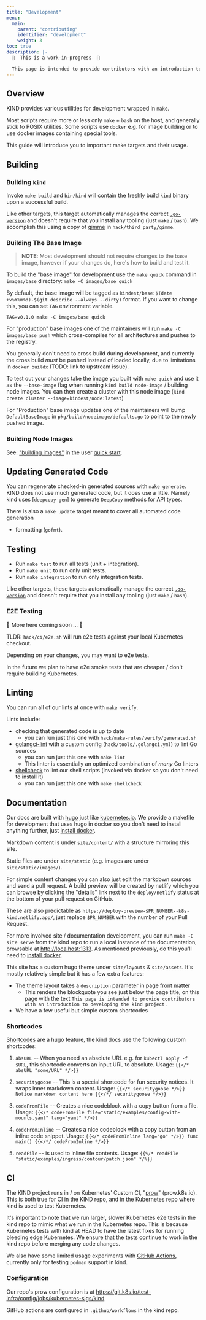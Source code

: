 ```yaml
---
title: "Development"
menu:
  main:
    parent: "contributing"
    identifier: "development"
    weight: 3
toc: true
description: |-
  🚧  This is a work-in-progress  🚧

  This page is intended to provide contributors with an introduction to developing the kind project. 
---
```


## Overview

KIND provides various utilities for development wrapped in `make`.

Most scripts require more or less only `make` + `bash` on the host, and generally
stick to POSIX utilities. Some scripts use `docker` e.g. for image building or
to use docker images containing special tools.

This guide will introduce you to important make targets and their usage.

## Building

### Building `kind`

Invoke `make build` and `bin/kind` will contain the freshly build `kind` binary
upon a successful build.

Like other targets, this target automatically manages the correct [`.go-version`][go-version] and doesn't require that you install any tooling (just `make` / `bash`). We accomplish this using a copy of [gimme] in `hack/third_party/gimme`.

### Building The Base Image

> **NOTE**: Most development should not require changes to the base image, however if your changes do, here's how to build and test it.

To build the "base image" for development use the `make quick` command in `images/base` directory: `make -C images/base quick`

By default, the base image will be tagged as `kindest/base:$(date +v%Y%m%d)-$(git describe --always --dirty)` format.
If you want to change this, you can set `TAG` environment variable.

`TAG=v0.1.0 make -C images/base quick`

For "production" base images one of the maintainers will run `make -C images/base push` which cross-compiles for all architectures and pushes to the registry.

You generally don't need to cross build during development, and currently the cross
build *must* be pushed instead of loaded locally, due to limitations in `docker buildx` (TODO: link to upstream issue).

To test out your changes take the image you built with `make quick` and use it
as the `--base-image` flag when running `kind build node-image` / building node images. You can then create a cluster with this node image (`kind create cluster --image=kindest/node:latest`)

For "Production" base image updates one of the maintainers will bump `DefaultBaseImage` in `pkg/build/nodeimage/defaults.go` to point to the newly pushed image.

### Building Node Images

See: ["building images"](/docs/user/quick-start/#building-images) in the user [quick start].

## Updating Generated Code

You can regenerate checked-in generated sources with `make generate`.
KIND does not use much generated code, but it does use a little.
Namely kind uses [`deepcopy-gen`] to generate `DeepCopy` methods for API types.

There is also a `make update` target meant to cover all automated code generation
+ formatting (`gofmt`).

## Testing

- Run `make test` to run all tests (unit + integration).
- Run `make unit` to run only unit tests.
- Run `make integration` to run only integration tests.

Like other targets, these targets automatically manage the correct [`.go-version`][go-version] and doesn't require that you install any tooling (just `make` / `bash`).

### E2E Testing

🚧 More here coming soon ... 🚧

TLDR: `hack/ci/e2e.sh` will run e2e tests against your local Kubernetes checkout.

Depending on your changes, you may want to e2e tests.

In the future we plan to have e2e smoke tests that are cheaper / don't require
building Kubernetes.

## Linting

You can run all of our lints at once with `make verify`.

Lints include:
- checking that generated code is up to date
  - you can run just this one with `hack/make-rules/verify/generated.sh`
- [golangci-lint] with a custom config (`hack/tools/.golangci.yml`) to lint Go sources
  - you can run just this one with `make lint`
  - This linter is essentially an optimized combination of _many_ Go linters
- [shellcheck] to lint our shell scripts (invoked via docker so you don't need to install it)
  - you can run just this one with `make shellcheck`

## Documentation

Our docs are built with [hugo] just like [kubernetes.io](https://kubernetes.io).
We provide a makefile for development that uses hugo in docker so you don't need
to install anything further, just [install docker](#install-docker).

Markdown content is under `site/content/` with a structure mirroring this site.

Static files are under `site/static` (e.g. images are under `site/static/images/`).

For simple content changes you can also just edit the markdown sources and send a
pull request. A build preview will be created by netlify which you can browse by
clicking the "details" link next to the `deploy/netlify` status at the bottom of
your pull request on GitHub.

These are also predictable as `https://deploy-preview-$PR_NUMBER--k8s-kind.netlify.app/`, just replace `$PR_NUMBER` with the number of your Pull Request.

For more involved site / documentation development, you can run `make -C site serve` from the kind repo to run a local instance of the documentation, browsable at [http://localhost:1313](http://localhost:1313). As mentioned previously, do this you'll need to [install docker](#install-docker).

This site has a custom hugo theme under `site/layouts` & `site/assets`. It's
mostly relatively simple but it has a few extra features:
- The theme layout takes a `description` parameter in page [front matter]
  - This renders the blockquote you see just below the page title, on this page with the text `This page is intended to provide contributors with an introduction to developing the kind project.`
- We have a few useful but simple custom shortcodes

### Shortcodes

[Shortcodes](https://gohugo.io/content-management/shortcodes/) are a hugo feature, the kind docs use the following custom shortcodes:

1. `absURL` -- When you need an absolute URL e.g. for `kubectl apply -f $URL`, this
shortcode converts an input URL to absolute. Usage: `{{</* absURL "some/URL" */>}}`

1. `securitygoose` -- This is a special shortcode for fun security notices. It wraps
inner markdown content. Usage: `{{</* securitygoose */>}} Notice markdown content here {{</*/ securitygoose */>}}`

1. `codeFromFile` -- Creates a nice codeblock with a copy button from a file. Usage: `{{</* codeFromFile file="static/examples/config-with-mounts.yaml" lang="yaml" */>}}`

1. `codeFromInline` -- Creates a nice codeblock with a copy button from an inline code snippet. Usage: `{{</* codeFromInline lang="go" */>}} func main() {{</*/ codeFromInline */>}}`

1. `readFile` -- is used to inline file contents. Usage: `{{%/* readFile "static/examples/ingress/contour/patch.json" */%}}`


## CI

The KIND project runs in / on Kubernetes' Custom CI, "[prow]" (prow.k8s.io).
This is both true for CI in the KIND repo, and in the Kubernetes repo where kind
is used to test Kubernetes.

It's important to note that we run larger, slower Kubernetes e2e tests in the kind
repo to mimic what we run in the Kubernetes repo. This is because Kubernetes tests
with kind at HEAD to have the latest fixes for running bleeding edge Kubernetes.
We ensure that the tests continue to work in the kind repo before merging any code changes.

We also have some limited usage experiments with [GitHub Actions], currently
only for testing `podman` support in kind.

### Configuration

Our repo's prow configuration is at https://git.k8s.io/test-infra/config/jobs/kubernetes-sigs/kind

GitHub actions are configured in `.github/workflows` in the kind repo.

[gimme]: https://github.com/travis-ci/gimme
[shellcheck]: https://shellcheck.net
[golangci-lint]: https://github.com/golangci/golangci-lint
[go-version]: https://sigs.k8s.io/kind/.go-version
[quick start]: /docs/user/quick-start/
[hugo]: https://gohugo.io
[prow]: https://git.k8s.io/test-infra/
[GitHub Actions]: https://github.com/features/actions
[front matter]: https://gohugo.io/content-management/front-matter/

